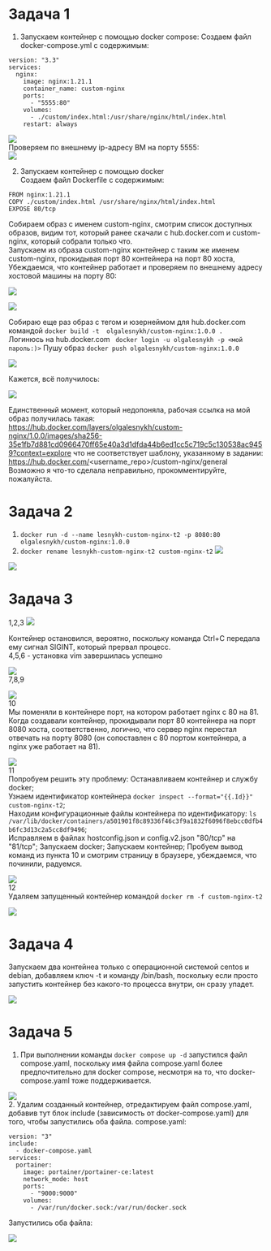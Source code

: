 # Задача 1
1. Запускаем контейнер с помощью docker compose:
Создаем файл docker-compose.yml с содержимым:
```
version: "3.3"
services:
  nginx:
    image: nginx:1.21.1
    container_name: custom-nginx
    ports:
      - "5555:80"
    volumes:
      - ./custom/index.html:/usr/share/nginx/html/index.html
    restart: always
```
    
![](https://github.com/OlgaLesnykh/screenshots/blob/main/Docker_001.png)    
Проверяем по внешнему ip-адресу ВМ на порту 5555:    
![](https://github.com/OlgaLesnykh/screenshots/blob/main/Docker_002.png)    

2. Запускаем контейнер с помощью docker    
Создаем файл Dockerfile с содержимым:
```
FROM nginx:1.21.1
COPY ./custom/index.html /usr/share/nginx/html/index.html
EXPOSE 80/tcp
```
Собираем образ с именем custom-nginx, смотрим список доступных образов, видим тот, который ранее скачали с hub.docker.com и custom-nginx, который собрали только что.    
Запускаем из образа custom-nginx контейнер с таким же именем custom-nginx, прокидывая порт 80 контейнера на порт 80 хоста, Убеждаемся, что контейнер работает и проверяем по внешнему адресу хостовой машины на порту 80:    
    
![](https://github.com/OlgaLesnykh/screenshots/blob/main/Docker_003.png)    
    
![](https://github.com/OlgaLesnykh/screenshots/blob/main/Docker_004.png)    

Собираю еще раз образ с тегом и юзернеймом для hub.docker.com командой ```docker build -t  olgalesnykh/custom-nginx:1.0.0 .```    
Логинюсь на hub.docker.com ``` docker login -u olgalesnykh -p <мой пароль:)>```
Пушу образ ```docker push olgalesnykh/custom-nginx:1.0.0```    
    
![](https://github.com/OlgaLesnykh/screenshots/blob/main/Docker_005.png)    

Кажется, всё получилось:    
    
![](https://github.com/OlgaLesnykh/screenshots/blob/main/Docker_006.png)    

Единственный момент, который недопоняла, рабочая ссылка на мой образ получилась такая: https://hub.docker.com/layers/olgalesnykh/custom-nginx/1.0.0/images/sha256-35e1fb7d881cd0966470ff65e40a3d1dfda44b6ed1cc5c719c5c130538ac9459?context=explore что не соответствует шаблону, указанному в задании: https://hub.docker.com/<username_repo>/custom-nginx/general 
Возможно я что-то сделала неправильно, прокомментируйте, пожалуйста.
# Задача 2
1. ```docker run -d --name lesnykh-custom-nginx-t2 -p 8080:80 olgalesnykh/custom-nginx:1.0.0```
2. ```docker rename lesnykh-custom-nginx-t2 custom-nginx-t2```
![](https://github.com/OlgaLesnykh/screenshots/blob/main/Docker_007.png)    
    
![](https://github.com/OlgaLesnykh/screenshots/blob/main/Docker_008.png)    
# Задача 3
1,2,3
![](https://github.com/OlgaLesnykh/screenshots/blob/main/Docker_009.png)    

Контейнер остановился, вероятно, поскольку команда Ctrl+C передала ему сигнал SIGINT, который прервал процесс.    
4,5,6 - установка vim завершилась успешно    
    
![](https://github.com/OlgaLesnykh/screenshots/blob/main/Docker_010.png)    
7,8,9    
    
![](https://github.com/OlgaLesnykh/screenshots/blob/main/Docker_011.png)    
10    
Мы поменяли в контейнере порт, на котором работает nginx с 80 на 81. Когда создавали контейнер, прокидывали порт 80 контейнера на порт 8080 хоста, соответственно, логично, что сервер nginx перестал отвечать на порту 8080 (он сопоставлен с 80 портом контейнера, а nginx уже работает на 81).   
    
![](https://github.com/OlgaLesnykh/screenshots/blob/main/Docker_012.png)    
11    
Попробуем решить эту проблему:
Останавливаем контейнер и службу docker;    
Узнаем идентификатор контейнера ```docker inspect --format="{{.Id}}" custom-nginx-t2```;    
Находим конфигурационные файлы контейнера по идентификатору: ```ls /var/lib/docker/containers/a501901f8c89336f46c3f9a1832f6096f8ebcc0dfb4b6fc3d13c2a5cc8df9496```;    
Исправляем в файлах hostconfig.json и config.v2.json "80/tcp" на "81/tcp";
Запускаем docker;
Запускаем контейнер;
Пробуем вывод команд из пункта 10 и смотрим страницу в браузере, убеждаемся, что починили, радуемся.    
    
![](https://github.com/OlgaLesnykh/screenshots/blob/main/Docker_013.png)    
12    
Удаляем запущенный контейнер командой ```docker rm -f custom-nginx-t2```    
    
![](https://github.com/OlgaLesnykh/screenshots/blob/main/Docker_014.png)   
# Задача 4
Запускаем два контейнеа только с операционной системой centos и debian, добавляем ключ -t и команду /bin/bash, поскольку если просто запустить контейнер без какого-то процесса внутри, он сразу упадет.    
    
![](https://github.com/OlgaLesnykh/screenshots/blob/main/Docker_015.png)   
# Задача 5
1. При выполнении команды ```docker compose up -d``` запустился файл compose.yaml, поскольку имя файла compose.yaml более предпочтительно для docker compose, несмотря на то, что docker-compose.yaml тоже поддерживается.
    
![](https://github.com/OlgaLesnykh/screenshots/blob/main/Docker_016.png)   
2. Удалим созданный контейнер, отредактируем файл compose.yaml, добавив тут блок include (зависимость от docker-compose.yaml) для того, чтобы запустились оба файла. compose.yaml:    
```
version: "3"
include:
  - docker-compose.yaml
services:
  portainer:
    image: portainer/portainer-ce:latest
    network_mode: host
    ports:
      - "9000:9000"
    volumes:
      - /var/run/docker.sock:/var/run/docker.sock
```
Запустились оба файла:    
    
![](https://github.com/OlgaLesnykh/screenshots/blob/main/Docker_017.png)   

